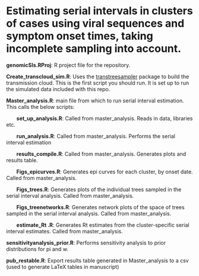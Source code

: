 # Estimating serial intervals in clusters of cases using viral sequences and symptom onset times, taking incomplete sampling into account.

**genomicSIs.RProj**: R project file for the repository.

**Create_transcloud_sim.R**: Uses the [transtreesampler](https://github.com/andersgs/transtreesampler) package to build the transmission cloud. This is the first script you should run. It is set up to run the simulated data included with this repo.


**Master_analysis.R**: main file from which to run serial interval estimation. This calls the below scripts:

&nbsp;&nbsp;&nbsp;&nbsp;&nbsp;&nbsp; **set_up_analysis.R**: Called from master_analysis. Reads in data, libraries etc. 

 &nbsp;&nbsp;&nbsp;&nbsp;&nbsp;&nbsp; **run_analysis.R**: Called from master_analysis. Performs the serial interval estimation

 &nbsp;&nbsp;&nbsp;&nbsp;&nbsp;&nbsp; **results_compile.R**: Called from master_analysis. Generates plots and results table.

 &nbsp;&nbsp;&nbsp;&nbsp;&nbsp;&nbsp; **Figs_epicurves.R**: Generates epi curves for each cluster, by onset date. Called from master_analysis.

 &nbsp;&nbsp;&nbsp;&nbsp;&nbsp;&nbsp; **Figs_trees.R**: Generates plots of the individual trees sampled in the serial interval analysis. Called from master_analysis.

 &nbsp;&nbsp;&nbsp;&nbsp;&nbsp;&nbsp; **Figs_treenetworks.R**: Generates network plots of the space of trees sampled in the serial interval analysis. Called from master_analysis.

 &nbsp;&nbsp;&nbsp;&nbsp;&nbsp;&nbsp; **estimate_Rt .R**: Generates Rt estimates from the cluster-specific serial interval estimates. Called from master_analysis.


**sensitivityanalysis_prior.R**: Performs sensitivity analysis to prior distributions for pi and w.

**pub_restable.R**: Export results table generated in Master_analysis to a csv (used to generate LaTeX tables in manuscript)


